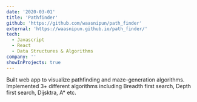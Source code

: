 ```yaml
---
date: '2020-03-01'
title: 'Pathfinder'
github: 'https://github.com/waasnipun/path_finder'
external: 'https://waasnipun.github.io/path_finder/'
tech:
  - Javascript
  - React
  - Data Structures & Algorithms
company: ''
showInProjects: true
---
```


Built web app to visualize pathfinding and maze-generation algorithms. Implemented 3+ different algorithms including Breadth first search, Depth first search, Dijsktra, A* etc. 
